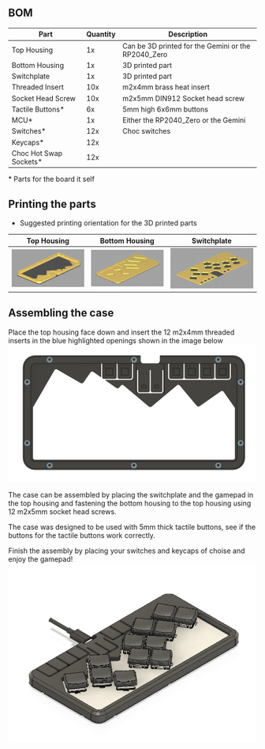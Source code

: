 ## BOM

| Part | Quantity | Description |
| ---- | -------- | ----------- |
| Top Housing | 1x | Can be 3D printed for the Gemini or the RP2040_Zero |
| Bottom Housing | 1x | 3D printed part |
| Switchplate | 1x | 3D printed part |
| Threaded Insert | 10x | m2x4mm brass heat insert |
| Socket Head Screw | 10x | m2x5mm DIN912 Socket head screw |
| Tactile Buttons* | 6x | 5mm high 6x6mm buttons |
| MCU* | 1x | Either the RP2040_Zero or the Gemini |
| Switches* | 12x | Choc switches |
| Keycaps* | 12x | 
| Choc Hot Swap Sockets* | 12x |

\* Parts for the board it self

## Printing the parts

* Suggested printing orientation for the 3D printed parts

| Top Housing | Bottom Housing | Switchplate |
| ----------- | -------------- | ----------- |
| ![](https://github.com/SineScire/StressCase/blob/0cff53cc7e3ebc0720eced06e7e70ea141e84057/Images/Orientation%20Top%20Housing.png) | ![](https://github.com/SineScire/StressCase/blob/0cff53cc7e3ebc0720eced06e7e70ea141e84057/Images/Orientation%20Bottom%20Housing.png) | ![](https://github.com/SineScire/StressCase/blob/0cff53cc7e3ebc0720eced06e7e70ea141e84057/Images/Orientation%20Switchplate.png) |

## Assembling the case

Place the top housing face down and insert the 12 m2x4mm threaded inserts in the blue highlighted openings shown in the image below
![](https://github.com/SineScire/StressCase/blob/9f1adddd0feeded49273b2b6bd1ea1178f294eff/Images/Insert%20Step.png)

The case can be assembled by placing the switchplate and the gamepad in the top housing and fastening the bottom housing to the top housing using 12 m2x5mm socket head screws. 

The case was designed to be used with 5mm thick tactile buttons, see if the buttons for the tactile buttons work correctly.

Finish the assembly by placing your switches and keycaps of choise and enjoy the gamepad!
![](https://github.com/SineScire/StressCase/blob/44c94e00a4665535abb8d26fbf079ca8744d2108/Images/Stress.jpg)

